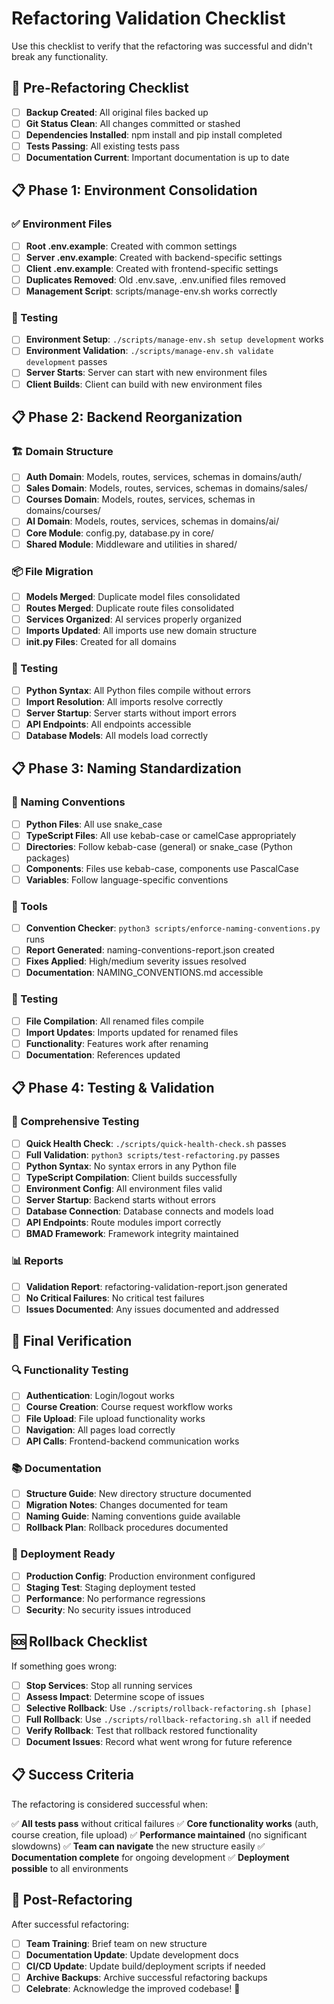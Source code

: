 # Refactoring Validation Checklist

Use this checklist to verify that the refactoring was successful and didn't break any functionality.

## 🚀 Pre-Refactoring Checklist

- [ ] **Backup Created**: All original files backed up
- [ ] **Git Status Clean**: All changes committed or stashed
- [ ] **Dependencies Installed**: npm install and pip install completed
- [ ] **Tests Passing**: All existing tests pass
- [ ] **Documentation Current**: Important documentation is up to date

## 📋 Phase 1: Environment Consolidation

### ✅ Environment Files
- [ ] **Root .env.example**: Created with common settings
- [ ] **Server .env.example**: Created with backend-specific settings
- [ ] **Client .env.example**: Created with frontend-specific settings
- [ ] **Duplicates Removed**: Old .env.save, .env.unified files removed
- [ ] **Management Script**: scripts/manage-env.sh works correctly

### 🧪 Testing
- [ ] **Environment Setup**: `./scripts/manage-env.sh setup development` works
- [ ] **Environment Validation**: `./scripts/manage-env.sh validate development` passes
- [ ] **Server Starts**: Server can start with new environment files
- [ ] **Client Builds**: Client can build with new environment files

## 📋 Phase 2: Backend Reorganization

### 🏗️ Domain Structure
- [ ] **Auth Domain**: Models, routes, services, schemas in domains/auth/
- [ ] **Sales Domain**: Models, routes, services, schemas in domains/sales/
- [ ] **Courses Domain**: Models, routes, services, schemas in domains/courses/
- [ ] **AI Domain**: Models, routes, services, schemas in domains/ai/
- [ ] **Core Module**: config.py, database.py in core/
- [ ] **Shared Module**: Middleware and utilities in shared/

### 📦 File Migration
- [ ] **Models Merged**: Duplicate model files consolidated
- [ ] **Routes Merged**: Duplicate route files consolidated
- [ ] **Services Organized**: AI services properly organized
- [ ] **Imports Updated**: All imports use new domain structure
- [ ] **__init__.py Files**: Created for all domains

### 🧪 Testing
- [ ] **Python Syntax**: All Python files compile without errors
- [ ] **Import Resolution**: All imports resolve correctly
- [ ] **Server Startup**: Server starts without import errors
- [ ] **API Endpoints**: All endpoints accessible
- [ ] **Database Models**: All models load correctly

## 📋 Phase 3: Naming Standardization

### 📝 Naming Conventions
- [ ] **Python Files**: All use snake_case
- [ ] **TypeScript Files**: All use kebab-case or camelCase appropriately
- [ ] **Directories**: Follow kebab-case (general) or snake_case (Python packages)
- [ ] **Components**: Files use kebab-case, components use PascalCase
- [ ] **Variables**: Follow language-specific conventions

### 🔧 Tools
- [ ] **Convention Checker**: `python3 scripts/enforce-naming-conventions.py` runs
- [ ] **Report Generated**: naming-conventions-report.json created
- [ ] **Fixes Applied**: High/medium severity issues resolved
- [ ] **Documentation**: NAMING_CONVENTIONS.md accessible

### 🧪 Testing
- [ ] **File Compilation**: All renamed files compile
- [ ] **Import Updates**: Imports updated for renamed files
- [ ] **Functionality**: Features work after renaming
- [ ] **Documentation**: References updated

## 📋 Phase 4: Testing & Validation

### 🧪 Comprehensive Testing
- [ ] **Quick Health Check**: `./scripts/quick-health-check.sh` passes
- [ ] **Full Validation**: `python3 scripts/test-refactoring.py` passes
- [ ] **Python Syntax**: No syntax errors in any Python file
- [ ] **TypeScript Compilation**: Client builds successfully
- [ ] **Environment Config**: All environment files valid
- [ ] **Server Startup**: Backend starts without errors
- [ ] **Database Connection**: Database connects and models load
- [ ] **API Endpoints**: Route modules import correctly
- [ ] **BMAD Framework**: Framework integrity maintained

### 📊 Reports
- [ ] **Validation Report**: refactoring-validation-report.json generated
- [ ] **No Critical Failures**: No critical test failures
- [ ] **Issues Documented**: Any issues documented and addressed

## 🎯 Final Verification

### 🔍 Functionality Testing
- [ ] **Authentication**: Login/logout works
- [ ] **Course Creation**: Course request workflow works
- [ ] **File Upload**: File upload functionality works
- [ ] **Navigation**: All pages load correctly
- [ ] **API Calls**: Frontend-backend communication works

### 📚 Documentation
- [ ] **Structure Guide**: New directory structure documented
- [ ] **Migration Notes**: Changes documented for team
- [ ] **Naming Guide**: Naming conventions guide available
- [ ] **Rollback Plan**: Rollback procedures documented

### 🚀 Deployment Ready
- [ ] **Production Config**: Production environment configured
- [ ] **Staging Test**: Staging deployment tested
- [ ] **Performance**: No performance regressions
- [ ] **Security**: No security issues introduced

## 🆘 Rollback Checklist

If something goes wrong:

- [ ] **Stop Services**: Stop all running services
- [ ] **Assess Impact**: Determine scope of issues
- [ ] **Selective Rollback**: Use `./scripts/rollback-refactoring.sh [phase]`
- [ ] **Full Rollback**: Use `./scripts/rollback-refactoring.sh all` if needed
- [ ] **Verify Rollback**: Test that rollback restored functionality
- [ ] **Document Issues**: Record what went wrong for future reference

## 📋 Success Criteria

The refactoring is considered successful when:

✅ **All tests pass** without critical failures
✅ **Core functionality works** (auth, course creation, file upload)
✅ **Performance maintained** (no significant slowdowns)
✅ **Team can navigate** the new structure easily
✅ **Documentation complete** for ongoing development
✅ **Deployment possible** to all environments

## 🎉 Post-Refactoring

After successful refactoring:

- [ ] **Team Training**: Brief team on new structure
- [ ] **Documentation Update**: Update development docs
- [ ] **CI/CD Update**: Update build/deployment scripts if needed
- [ ] **Archive Backups**: Archive successful refactoring backups
- [ ] **Celebrate**: Acknowledge the improved codebase! 🎊
